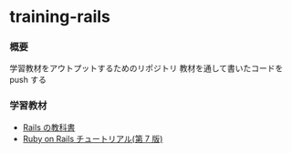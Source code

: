 # training-rails

### 概要

学習教材をアウトプットするためのリポジトリ
教材を通して書いたコードを push する

### 学習教材

- [Rails の教科書](https://railstutorial.jp/textbook/preface)
- [Ruby on Rails チュートリアル(第 7 版)](https://railstutorial.jp/chapters/beginning?version=7.0)
